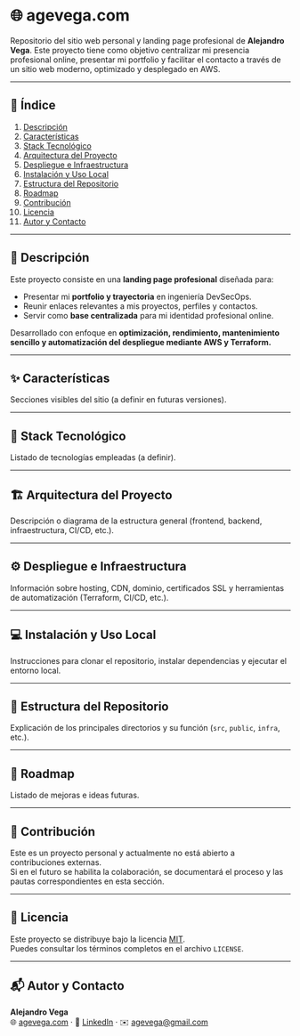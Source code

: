 # 🌐 agevega.com

Repositorio del sitio web personal y landing page profesional de **Alejandro Vega**.
Este proyecto tiene como objetivo centralizar mi presencia profesional online, presentar mi portfolio y facilitar el contacto a través de un sitio web moderno, optimizado y desplegado en AWS.

---

## 📖 Índice
1. [Descripción](#-descripción)
2. [Características](#-características)
3. [Stack Tecnológico](#-stack-tecnológico)
4. [Arquitectura del Proyecto](#-arquitectura-del-proyecto)
5. [Despliegue e Infraestructura](#-despliegue-e-infraestructura)
6. [Instalación y Uso Local](#-instalación-y-uso-local)
7. [Estructura del Repositorio](#-estructura-del-repositorio)
8. [Roadmap](#-roadmap)
9. [Contribución](#-contribución)
10. [Licencia](#-licencia)
11. [Autor y Contacto](#-autor-y-contacto)

---

## 🧩 Descripción

Este proyecto consiste en una **landing page profesional** diseñada para:
- Presentar mi **portfolio y trayectoria** en ingeniería DevSecOps.  
- Reunir enlaces relevantes a mis proyectos, perfiles y contactos.  
- Servir como **base centralizada** para mi identidad profesional online.  

Desarrollado con enfoque en **optimización, rendimiento, mantenimiento sencillo y automatización del despliegue mediante AWS y Terraform.**

---

## ✨ Características
Secciones visibles del sitio (a definir en futuras versiones).

---

## 🧱 Stack Tecnológico
Listado de tecnologías empleadas (a definir).

---

## 🏗️ Arquitectura del Proyecto
Descripción o diagrama de la estructura general (frontend, backend, infraestructura, CI/CD, etc.).

---

## ⚙️ Despliegue e Infraestructura
Información sobre hosting, CDN, dominio, certificados SSL y herramientas de automatización (Terraform, CI/CD, etc.).

---

## 💻 Instalación y Uso Local
Instrucciones para clonar el repositorio, instalar dependencias y ejecutar el entorno local.

---

## 📁 Estructura del Repositorio
Explicación de los principales directorios y su función (`src`, `public`, `infra`, etc.).

---

## 🚀 Roadmap
Listado de mejoras e ideas futuras.

---

## 🤝 Contribución

Este es un proyecto personal y actualmente no está abierto a contribuciones externas.  
Si en el futuro se habilita la colaboración, se documentará el proceso y las pautas correspondientes en esta sección.

---

## 📄 Licencia

Este proyecto se distribuye bajo la licencia [MIT](./LICENSE).  
Puedes consultar los términos completos en el archivo `LICENSE`.

---

## 📬 Autor y Contacto

**Alejandro Vega**  
🌐 [agevega.com](https://agevega.com) · 💼 [LinkedIn](https://www.linkedin.com/in/alejandro-vega94/) · ✉️ [agevega@gmail.com](mailto:agevega@gmail.com)